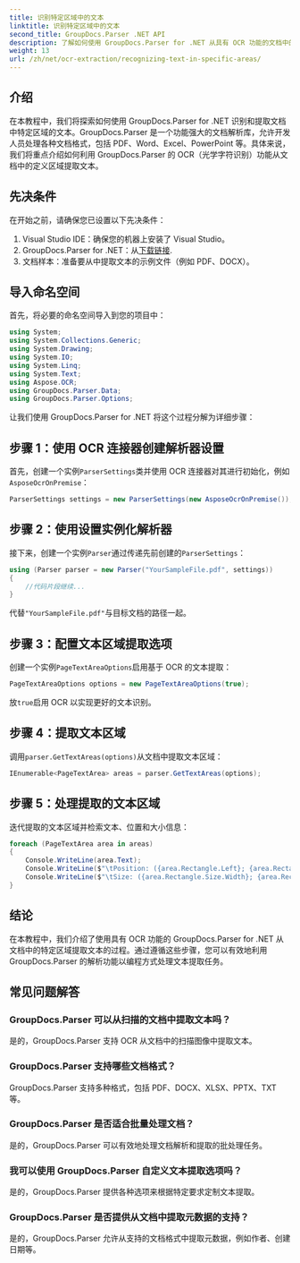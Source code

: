 ```yaml
---
title: 识别特定区域中的文本
linktitle: 识别特定区域中的文本
second_title: GroupDocs.Parser .NET API
description: 了解如何使用 GroupDocs.Parser for .NET 从具有 OCR 功能的文档中的特定区域提取文本。
weight: 13
url: /zh/net/ocr-extraction/recognizing-text-in-specific-areas/
---
```

## 介绍
在本教程中，我们将探索如何使用 GroupDocs.Parser for .NET 识别和提取文档中特定区域的文本。GroupDocs.Parser 是一个功能强大的文档解析库，允许开发人员处理各种文档格式，包括 PDF、Word、Excel、PowerPoint 等。具体来说，我们将重点介绍如何利用 GroupDocs.Parser 的 OCR（光学字符识别）功能从文档中的定义区域提取文本。
## 先决条件
在开始之前，请确保您已设置以下先决条件：
1. Visual Studio IDE：确保您的机器上安装了 Visual Studio。
2.  GroupDocs.Parser for .NET：从[下载链接](https://releases.groupdocs.com/parser/net/).
3. 文档样本：准备要从中提取文本的示例文件（例如 PDF、DOCX）。

## 导入命名空间
首先，将必要的命名空间导入到您的项目中：
```csharp
using System;
using System.Collections.Generic;
using System.Drawing;
using System.IO;
using System.Linq;
using System.Text;
using Aspose.OCR;
using GroupDocs.Parser.Data;
using GroupDocs.Parser.Options;
```

让我们使用 GroupDocs.Parser for .NET 将这个过程分解为详细步骤：
## 步骤 1：使用 OCR 连接器创建解析器设置
首先，创建一个实例`ParserSettings`类并使用 OCR 连接器对其进行初始化，例如`AsposeOcrOnPremise`：
```csharp
ParserSettings settings = new ParserSettings(new AsposeOcrOnPremise());
```
## 步骤 2：使用设置实例化解析器
接下来，创建一个实例`Parser`通过传递先前创建的`ParserSettings`：
```csharp
using (Parser parser = new Parser("YourSampleFile.pdf", settings))
{
    //代码片段继续...
}
```
代替`"YourSampleFile.pdf"`与目标文档的路径一起。
## 步骤 3：配置文本区域提取选项
创建一个实例`PageTextAreaOptions`启用基于 OCR 的文本提取：
```csharp
PageTextAreaOptions options = new PageTextAreaOptions(true);
```
放`true`启用 OCR 以实现更好的文本识别。
## 步骤 4：提取文本区域
调用`parser.GetTextAreas(options)`从文档中提取文本区域：
```csharp
IEnumerable<PageTextArea> areas = parser.GetTextAreas(options);
```
## 步骤 5：处理提取的文本区域
迭代提取的文本区域并检索文本、位置和大小信息：
```csharp
foreach (PageTextArea area in areas)
{
    Console.WriteLine(area.Text);
    Console.WriteLine($"\tPosition: ({area.Rectangle.Left}; {area.Rectangle.Top})");
    Console.WriteLine($"\tSize: ({area.Rectangle.Size.Width}; {area.Rectangle.Size.Height})");
}
```

## 结论
在本教程中，我们介绍了使用具有 OCR 功能的 GroupDocs.Parser for .NET 从文档中的特定区域提取文本的过程。通过遵循这些步骤，您可以有效地利用 GroupDocs.Parser 的解析功能以编程方式处理文本提取任务。

## 常见问题解答
### GroupDocs.Parser 可以从扫描的文档中提取文本吗？
是的，GroupDocs.Parser 支持 OCR 从文档中的扫描图像中提取文本。
### GroupDocs.Parser 支持哪些文档格式？
GroupDocs.Parser 支持多种格式，包括 PDF、DOCX、XLSX、PPTX、TXT 等。
### GroupDocs.Parser 是否适合批量处理文档？
是的，GroupDocs.Parser 可以有效地处理文档解析和提取的批处理任务。
### 我可以使用 GroupDocs.Parser 自定义文本提取选项吗？
是的，GroupDocs.Parser 提供各种选项来根据特定要求定制文本提取。
### GroupDocs.Parser 是否提供从文档中提取元数据的支持？
是的，GroupDocs.Parser 允许从支持的文档格式中提取元数据，例如作者、创建日期等。